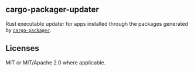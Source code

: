 ## cargo-packager-updater

Rust executable updater for apps installed through the packages generated by [`cargo-packager`](../packager/).

## Licenses

MIT or MIT/Apache 2.0 where applicable.
